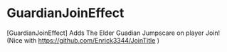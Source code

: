# GuardianJoinEffect
[GuardianJoinEffect] Adds The Elder Guadian Jumpscare on player Join! (Nice with https://github.com/Enrick3344/JoinTitle )
